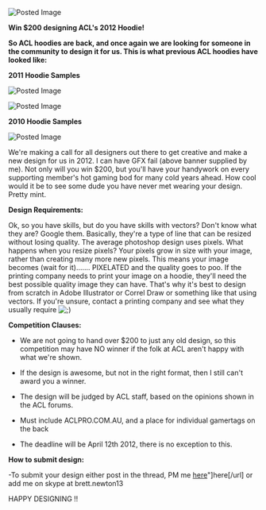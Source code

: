 ![Posted Image](http://www.aclpro.com.au/images/aclhoodie2012a.png)





**Win $200 designing ACL's 2012 Hoodie!**





**So ACL hoodies are back, and once again we are looking for someone in the community to design it for us. This is what previous ACL hoodies have looked like:**





**2011 Hoodie Samples**



![Posted Image](http://i986.photobucket.com/albums/ae349/comablack84/whitehoodie-1.jpg)


![Posted Image](http://i986.photobucket.com/albums/ae349/comablack84/blackcopy-2.jpg)





**2010 Hoodie Samples**



![Posted Image](http://www.aclpro.com.au/images/2010hoodies.png)







We're making a call for all designers out there to get creative and make a new design for us in 2012. I can have GFX fail (above banner supplied by me). Not only will you win $200, but you'll have your handywork on every supporting member's hot gaming bod for many cold years ahead. How cool would it be to see some dude you have never met wearing your design. Pretty mint.












**Design Requirements:**





Ok, so you have skills, but do you have skills with vectors? Don't know what they are? Google them. Basically, they're a type of line that can be resized without losing quality. The average photoshop design uses pixels. What happens when you resize pixels? Your pixels grow in size with your image, rather than creating many more new pixels. This means your image becomes (wait for it)....... PIXELATED and the quality goes to poo. If the printing company needs to print your image on a hoodie, they'll need the best possible quality image they can have. That's why it's best to design from scratch in Adobe Illustrator or Correl Draw or something like that using vectors. If you're unsure, contact a printing company and see what they usually require 
![;)](http://www.aclpro.com.au/forums/public/style_emoticons/<#EMO_DIR#>/wink.gif)








**Competition Clauses:**





- We are not going to hand over $200 to just any old design, so this competition may have NO winner if the folk at ACL aren't happy with what we're shown. 


- If the design is awesome, but not in the right format, then I still can't award you a winner. 


- The design will be judged by ACL staff, based on the opinions shown in the ACL forums.


- Must include ACLPRO.COM.AU, and a place for individual gamertags on the back 


- The deadline will be April 12th 2012, there is no exception to this.









**How to submit design:**


-To submit your design either post in the thread, PM me 
[here](http://www.aclpro.com.au/forums/index.php?app=members&module=messaging&section=send&do=form&fromMemberID=913)"]here[/url] or add me on skype at brett.newton13









HAPPY DESIGNING !!